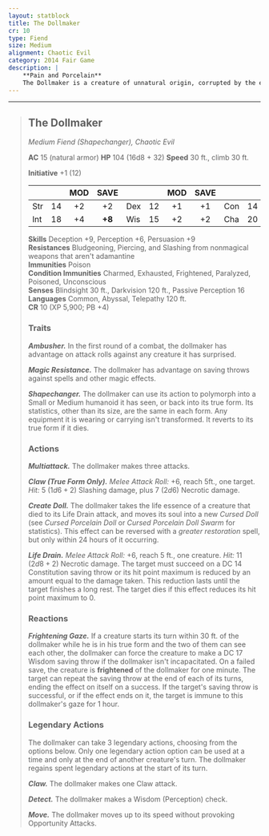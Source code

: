```yaml
---
layout: statblock
title: The Dollmaker
cr: 10
type: Fiend
size: Medium
alignment: Chaotic Evil
category: 2014 Fair Game
description: |
    **Pain and Porcelain**
    The Dollmaker is a creature of unnatural origin, corrupted by the energies of the Far Realm and the evil darkness of the Shadowfell. It takes on a harmless form, often that of a small child, and lures victims in. Once it has established a relationship, it drains their life essence, and places what remains of the soul into a porcelain figure that it conjures to its clawed hand. The dolls that it creates are then sold to local villages and small towns, where they attach themselves to a small child or other vulnerable individual. Over time, they form a bond with the child, turning them against their parents. They convince the child to do dark things, such as conjure demons or bring harm to innocents. It provides guidance on these matters. After the bond has been solidified, the doll brings the child to *The dollmaker*, where they will be turned into a doll themselves.
---
```


___
> ## The Dollmaker
> *Medium Fiend (Shapechanger), Chaotic Evil*
> 
> **AC** 15 (natural armor) **HP** 104 (16d8 + 32) **Speed** 30 ft., climb 30 ft.
> 
> **Initiative** +1 (12)
>
> | | | MOD | SAVE | | | MOD | SAVE | | | MOD | SAVE |
> |:--|:-:|:----:|:----:|:--|:-:|:----:|:----:|:--|:-:|:----:|:----:|
> |Str| 14| +2 | +2 |Dex| 12| +1 | +1 |Con| 14| +2 | +2 |
> |Int| 18| +4 | **+8** |Wis| 15| +2 | +2 |Cha| 20| +5 | **+9** |
>
> **Skills** Deception +9, Perception +6, Persuasion +9  
> **Resistances** Bludgeoning, Piercing, and Slashing from nonmagical weapons that aren't adamantine  
> **Immunities** Poison  
> **Condition Immunities** Charmed, Exhausted, Frightened, Paralyzed, Poisoned, Unconscious  
> **Senses** Blindsight 30 ft., Darkvision 120 ft., Passive Perception 16  
> **Languages** Common, Abyssal, Telepathy 120 ft.  
> **CR** 10 (XP 5,900; PB +4)
>
> ### Traits
>
> ***Ambusher.*** In the first round of a combat, the dollmaker has advantage on attack rolls against any creature it has surprised.
>
> ***Magic Resistance.*** The dollmaker has advantage on saving throws against spells and other magic effects.
>
> ***Shapechanger.*** The dollmaker can use its action to polymorph into a Small or Medium humanoid it has seen, or back into its true form. Its statistics, other than its size, are the same in each form. Any equipment it is wearing or carrying isn't transformed. It reverts to its true form if it dies.
>
> ### Actions
>
> ***Multiattack.*** The dollmaker makes three attacks.
>
> ***Claw (True Form Only).*** *Melee Attack Roll:* +6, reach 5ft., one target. *Hit:* 5 ($1d6 + 2$) Slashing damage, plus 7 ($2d6$) Necrotic damage.
>
> ***Create Doll.*** The dollmaker takes the life essence of a creature that died to its Life Drain attack, and moves its soul into a new *Cursed Doll* (see *Cursed Porcelain Doll* or *Cursed Porcelain Doll Swarm* for statistics). This effect can be reversed with a *greater restoration* spell, but only within 24 hours of it occurring.
>
> ***Life Drain.*** *Melee Attack Roll:* +6, reach 5 ft., one creature. *Hit:* 11 ($2d8 + 2$) Necrotic damage. The target must succeed on a DC 14 Constitution saving throw or its hit point maximum is reduced by an amount equal to the damage taken. This reduction lasts until the target finishes a long rest. The target dies if this effect reduces its hit point maximum to 0.
>
> ### Reactions
>
> ***Frightening Gaze.*** If a creature starts its turn within 30 ft. of the dollmaker while he is in his true form and the two of them can see each other, the dollmaker can force the creature to make a DC 17 Wisdom saving throw if the dollmaker isn't incapacitated. On a failed save, the creature is **frightened** of the dollmaker for one minute. The target can repeat the saving throw at the end of each of its turns, ending the effect on itself on a success. If the target's saving throw is successful, or if the effect ends on it, the target is immune to this dollmaker's gaze for 1 hour.
>
> ### Legendary Actions
>
> The dollmaker can take 3 legendary actions, choosing from the options below. Only one legendary action option can be used at a time and only at the end of another creature's turn. The dollmaker regains spent legendary actions at the start of its turn.
>
> ***Claw.*** The dollmaker makes one Claw attack.
>
> ***Detect.*** The dollmaker makes a Wisdom (Perception) check.
>
> ***Move.*** The dollmaker moves up to its speed without provoking Opportunity Attacks.